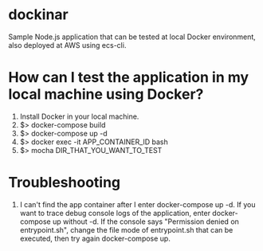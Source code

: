 # dockinar
Sample Node.js application that can be tested at local Docker environment, also deployed at AWS using ecs-cli.

# How can I test the application in my local machine using Docker?
1. Install Docker in your local machine.
2. $> docker-compose build
3. $> docker-compose up -d
4. $> docker exec -it APP_CONTAINER_ID bash
5. $> mocha DIR_THAT_YOU_WANT_TO_TEST

# Troubleshooting
1. I can't find the app container after I enter docker-compose up -d.
If you want to trace debug console logs of the application, enter docker-compose up without -d.
If the console says "Permission denied on entrypoint.sh", change the file mode of entrypoint.sh that can be executed, then try again docker-compose up. 
